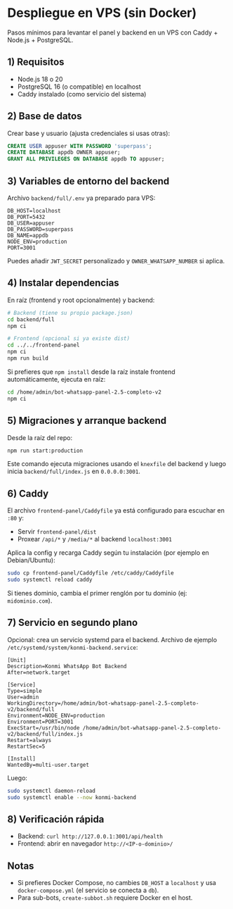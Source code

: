 # Despliegue en VPS (sin Docker)

Pasos mínimos para levantar el panel y backend en un VPS con Caddy + Node.js + PostgreSQL.

## 1) Requisitos
- Node.js 18 o 20
- PostgreSQL 16 (o compatible) en localhost
- Caddy instalado (como servicio del sistema)

## 2) Base de datos
Crear base y usuario (ajusta credenciales si usas otras):

```sql
CREATE USER appuser WITH PASSWORD 'superpass';
CREATE DATABASE appdb OWNER appuser;
GRANT ALL PRIVILEGES ON DATABASE appdb TO appuser;
```

## 3) Variables de entorno del backend
Archivo `backend/full/.env` ya preparado para VPS:

```
DB_HOST=localhost
DB_PORT=5432
DB_USER=appuser
DB_PASSWORD=superpass
DB_NAME=appdb
NODE_ENV=production
PORT=3001
```

Puedes añadir `JWT_SECRET` personalizado y `OWNER_WHATSAPP_NUMBER` si aplica.

## 4) Instalar dependencias

En raíz (frontend y root opcionalmente) y backend:

```bash
# Backend (tiene su propio package.json)
cd backend/full
npm ci

# Frontend (opcional si ya existe dist)
cd ../../frontend-panel
npm ci
npm run build
```

Si prefieres que `npm install` desde la raíz instale frontend automáticamente, ejecuta en raíz:

```bash
cd /home/admin/bot-whatsapp-panel-2.5-completo-v2
npm ci
```

## 5) Migraciones y arranque backend

Desde la raíz del repo:

```bash
npm run start:production
```

Este comando ejecuta migraciones usando el `knexfile` del backend y luego inicia `backend/full/index.js` en `0.0.0.0:3001`.

## 6) Caddy

El archivo `frontend-panel/Caddyfile` ya está configurado para escuchar en `:80` y:
- Servir `frontend-panel/dist`
- Proxear `/api/*` y `/media/*` al backend `localhost:3001`

Aplica la config y recarga Caddy según tu instalación (por ejemplo en Debian/Ubuntu):

```bash
sudo cp frontend-panel/Caddyfile /etc/caddy/Caddyfile
sudo systemctl reload caddy
```

Si tienes dominio, cambia el primer renglón por tu dominio (ej: `midominio.com`).

## 7) Servicio en segundo plano

Opcional: crea un servicio systemd para el backend. Archivo de ejemplo `/etc/systemd/system/konmi-backend.service`:

```
[Unit]
Description=Konmi WhatsApp Bot Backend
After=network.target

[Service]
Type=simple
User=admin
WorkingDirectory=/home/admin/bot-whatsapp-panel-2.5-completo-v2/backend/full
Environment=NODE_ENV=production
Environment=PORT=3001
ExecStart=/usr/bin/node /home/admin/bot-whatsapp-panel-2.5-completo-v2/backend/full/index.js
Restart=always
RestartSec=5

[Install]
WantedBy=multi-user.target
```

Luego:

```bash
sudo systemctl daemon-reload
sudo systemctl enable --now konmi-backend
```

## 8) Verificación rápida
- Backend: `curl http://127.0.0.1:3001/api/health`
- Frontend: abrir en navegador `http://<IP-o-dominio>/`

## Notas
- Si prefieres Docker Compose, no cambies `DB_HOST` a `localhost` y usa `docker-compose.yml` (el servicio se conecta a `db`).
- Para sub-bots, `create-subbot.sh` requiere Docker en el host.

